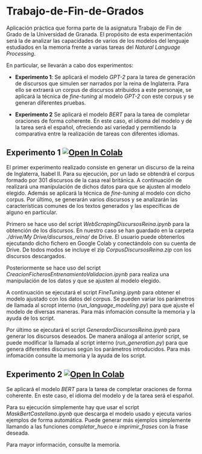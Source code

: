 # Trabajo-de-Fin-de-Grados

Aplicación práctica que forma parte de la asignatura Trabajo de Fin de Grado de la Universidad de Granada. El propósito de esta experimentación será la de analizar las capacidades de varios de los modelos del lenguaje estudiados en la memoria frente a varias tareas del *Natural Language Processing*. 

En particular, se llevarán a cabo dos experimentos: 

* **Experimento 1**: Se aplicará el modelo *GPT-2* para la tarea de generación de discursos que simulen ser narrados por la reina de Inglaterra. Para ello se extraerá un corpus de discursos atribuidos a este personaje, se aplicará la técnica de *fine-tuning* al modelo *GPT-2* con este corpus y se generan diferentes pruebas.
    
* **Experimento 2** Se aplicará el modelo *BERT* para la tarea de completar oraciones de forma coherente. En este caso, el idioma del modelo y de la tarea será el español, ofreciendo así variedad y permitiendo la comparativa entre la realización de tareas con diferentes idiomas.

## Experimento 1 [![Open In Colab](https://colab.research.google.com/assets/colab-badge.svg)](https://colab.research.google.com/github/AlbertoEstep/Trabajo-de-Fin-de-Grados/Experimento1/)

El primer experimento realizado consiste en generar un discurso de la reina de Inglaterra, Isabel II. Para su ejecución, por un lado se obtendrá el corpus formado por 301 discursos de la casa real británica. A continuación de realizará una manipulación de dichos datos para que se ajusten al modelo elegido. Además se aplicará la técnica de *fine-tuning* al modelo con dicho corpus. Por último, se generarán varios discursos y se analizarán las características comunes de los textos generados y las específicas de alguno en particular.

Primero se hace uso del script *WebScrapingDiscursosReina.ipynb* para la obtención de los discursos. En nuestro caso se han guardado en la carpeta *./drive/My Drive/discursos_reina/* de Drive. El usuario puede obtenerlos ejecutando dicho fichero en Google Colab y conectándolo con su cuenta de Drive. De todos modos se incluye el zip *CorpusDiscursosReina.zip* con los discursos descargados.

Posteriormente se hace uso del script *CreacionFicherosEntrenamientoValidacion.ipynb* para realiza una manipulación de los datos y que se ajusten al modelo elegido.

A continuación se ejecutará el script *FineTuning.ipynb* para obtener el modelo ajustado con los datos del corpus. Se pueden variar los parámetros de llamada al scropt interno (*run_language_modeling.py*) para que ajuste el modelo de diversas maneras. Para más infomación consulte la memoria y la ayuda de los script.

Por último se ejecutará el script *GeneradorDiscursosReina.ipynb* para generar los discursos deseados. De manera análoga al anterior script, se puede modificar la llamada al script interno (*run_generation.py*) para que genera diferentes discursos según los parámetros introducidos. Para más infomación consulte la memoria y la ayuda de los script.

## Experimento 2 [![Open In Colab](https://colab.research.google.com/assets/colab-badge.svg)](https://colab.research.google.com/github/AlbertoEstep/Trabajo-de-Fin-de-Grados/Experimento2/)

Se aplicará el modelo *BERT* para la tarea de completar oraciones de forma coherente. En este caso, el idioma del modelo y de la tarea será el español.

Para su ejecución simplemente hay que usar el script *MaskBertCastellano.ipynb* que descarga el modelo usado y ejecuta varios ejemplos de forma automática. Puede generar más ejemplos simplemente llamando a las funciones *completar_hueco* e *imprimir_frases* con la frase deseada.

Para mayor información, consulte la memoria.
